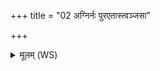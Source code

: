 +++
title = "02 अग्निर्नः पुरएतास्त्वञ्जसा"

+++
<details><summary>मूलम् (WS)</summary>

अग्निर्नः पुरएतास्त्वञ्जसा बृहस्पतिः सन्यास्तु नः सखा ।  
इन्द्रं हुवे वृत्रहणं पुरन्दरं भगेनाद्य भगवन्तः स्याम ॥ २ ॥
</details>